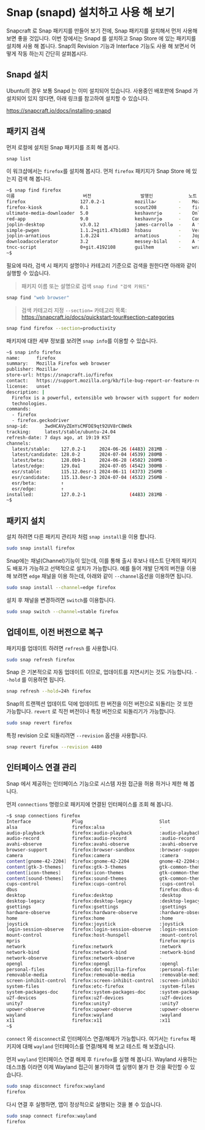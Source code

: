 # Snap (snapd) 설치하고 사용 해 보기

Snapcraft 로 Snap 패키지를 만들어 보기 전에, Snap 패키지를 설치해서 먼저 사용해 보면 좋을 것입니다. 이번 장에서는 Snapd 를 설치하고 Snap Store 에 있는 패키지를 설치해 사용 해 봅니다. Snap의 Revision 기능과 Interface 기능도 사용 해 보면서 어떻게 작동 하는지 간단히 살펴봅시다.

## Snapd 설치
Ubuntu의 경우 보통 Snapd 는 이미 설치되어 있습니다. 사용중인 배포판에 Snapd 가 설치되어 있지 않다면, 아래 링크를 참고하여 설치할 수 있습니다.

https://snapcraft.io/docs/installing-snapd

## 패키지 검색

먼저 로컬에 설치된 Snap 패키지를 조회 해 봅시다.

```bash
snap list
```

이 워크샵에서는 `firefox`를 설치해 봅시다. 먼저 `firefox` 패키지가 Snap Store 에 있는지 검색 해 봅니다.
```bash
~$ snap find firefox
이름                         버전                  발행인             노트   요약
firefox                    127.0.2-1           mozilla✓        -    Mozilla Firefox web browser
firefox-kiosk              0.1                 scout208        -    firefox example kiosk
ultimate-media-downloader  5.0                 keshavnrj✪      -    Online video & audio downloader for Linux, 1450+ websites support
red-app                    9.0                 keshavnrj✪      -    Complete Youtube Desktop Applications
joplin-desktop             v3.0.12             james-carroll✪  -    A free, private note taking and to-do app!
simple-pwgen               1.1.2+git1.47b1d83  hsbasu          -    Very simple Python3-based GUI application to generate secure and random passwords.
joplin-arnatious           1.0.224             arnatious       -    Joplin is a free, open source note taking and to-do application.
downloadaccelerator        3.2                 messey-bilal    -    A free tool to download files.
tncc-script                0+git.4192108       guilhem         -    wrapper for openconnect and pulse
~$ 
```

필요에 따라, 검색 시 패키지 설명이나 카테고리 기준으로 검색을 원한다면 아래와 같이 실행할 수 있습니다.

> 패키지 이름 또는 설명으로 검색 `snap find "검색 키워드"`
```bash
snap find "web browser"
```

> 검색 카테고리 지정 `--section=`
> 카테고리 목록: https://snapcraft.io/docs/quickstart-tour#section-categories
```bash
snap find firefox --section=productivity
```

패키지에 대한 세부 정보를 보려면 `snap info`를 이용할 수 있습니다.

```bash
~$ snap info firefox
name:      firefox
summary:   Mozilla Firefox web browser
publisher: Mozilla✓
store-url: https://snapcraft.io/firefox
contact:   https://support.mozilla.org/kb/file-bug-report-or-feature-request-mozilla
license:   unset
description: |
  Firefox is a powerful, extensible web browser with support for modern web application
  technologies.
commands:
  - firefox
  - firefox.geckodriver
snap-id:      3wdHCAVyZEmYsCMFDE9qt92UV8rC8Wdk
tracking:     latest/stable/ubuntu-24.04
refresh-date: 7 days ago, at 19:19 KST
channels:
  latest/stable:    127.0.2-1     2024-06-26 (4483) 281MB -
  latest/candidate: 128.0-2       2024-07-04 (4539) 280MB -
  latest/beta:      128.0b9-1     2024-06-28 (4502) 280MB -
  latest/edge:      129.0a1       2024-07-05 (4542) 300MB -
  esr/stable:       115.12.0esr-1 2024-06-11 (4373) 256MB -
  esr/candidate:    115.13.0esr-3 2024-07-04 (4532) 256MB -
  esr/beta:         ↑                                     
  esr/edge:         ↑                                     
installed:          127.0.2-1                (4483) 281MB -
~$ 
```

## 패키지 설치

설치 하려면 다른 패키지 관리자 처럼 `snap install`을 이용 합니다.

```bash
sudo snap install firefox
```

Snap에는 채널(Channel)기능이 있는데, 이를 통해 출시 후보나 테스트 단계의 패키지도 배포가 가능하고 선택적으로 설치가 가능합니다.
예를 들어 개발 단계의 버전을 이용 해 보려면 `edge` 채널을 이용 하는데, 아래와 같이 `--channel`옵션을 이용하면 됩니다.
```bash
sudo snap install --channel=edge firefox
```

설치 후 채널을 변경하려면 `switch`를 이용합니다.
```bash
sudo snap switch --channel=stable firefox
```

## 업데이트, 이전 버전으로 복구

패키지를 업데이트 하려면 `refresh` 를 사용합니다.
```bash
sudo snap refresh firefox
```

Snap 은 기본적으로 자동 업데이트 이므로, 업데이트를 지연시키는 것도 가능합니다. `--hold` 를 이용하면 됩니다.
```bash
snap refresh --hold=24h firefox
```

Snap의 트랜젝션 업데이트 덕에 업데이트 한 버전을 이전 버전으로 되돌리는 것 또한 가능합니다. `revert` 로 직전 버전이나 특정 버전으로 되돌리기가 가능합니다.
```bash
sudo snap revert firefox
```

특정 revision 으로 되돌리려면 `--revision` 옵션을 사용합니다.
```bash
snap revert firefox --revision 4480
```

## 인터페이스 연결 관리
Snap 에서 제공하는 인터페이스 기능으로 시스템 자원 접근을 허용 하거나 제한 해 봅니다.

먼저 `connections` 명령으로 패키지에 연결된 인터페이스를 조회 해 봅니다.
```bash
~$ snap connections firefox
Interface               Plug                            Slot                            Notes
alsa                    firefox:alsa                    -                               -
audio-playback          firefox:audio-playback          :audio-playback                 -
audio-record            firefox:audio-record            :audio-record                   -
avahi-observe           firefox:avahi-observe           :avahi-observe                  -
browser-support         firefox:browser-sandbox         :browser-support                -
camera                  firefox:camera                  :camera                         -
content[gnome-42-2204]  firefox:gnome-42-2204           gnome-42-2204:gnome-42-2204     -
content[gtk-3-themes]   firefox:gtk-3-themes            gtk-common-themes:gtk-3-themes  -
content[icon-themes]    firefox:icon-themes             gtk-common-themes:icon-themes   -
content[sound-themes]   firefox:sound-themes            gtk-common-themes:sound-themes  -
cups-control            firefox:cups-control            :cups-control                   -
dbus                    -                               firefox:dbus-daemon             -
desktop                 firefox:desktop                 :desktop                        -
desktop-legacy          firefox:desktop-legacy          :desktop-legacy                 -
gsettings               firefox:gsettings               :gsettings                      -
hardware-observe        firefox:hardware-observe        :hardware-observe               -
home                    firefox:home                    :home                           -
joystick                firefox:joystick                :joystick                       -
login-session-observe   firefox:login-session-observe   :login-session-observe          -
mount-control           firefox:host-hunspell           :mount-control                  -
mpris                   -                               firefox:mpris                   -
network                 firefox:network                 :network                        -
network-bind            firefox:network-bind            :network-bind                   -
network-observe         firefox:network-observe         -                               -
opengl                  firefox:opengl                  :opengl                         -
personal-files          firefox:dot-mozilla-firefox     :personal-files                 -
removable-media         firefox:removable-media         :removable-media                -
screen-inhibit-control  firefox:screen-inhibit-control  :screen-inhibit-control         -
system-files            firefox:etc-firefox             :system-files                   -
system-packages-doc     firefox:system-packages-doc     :system-packages-doc            -
u2f-devices             firefox:u2f-devices             :u2f-devices                    -
unity7                  firefox:unity7                  :unity7                         -
upower-observe          firefox:upower-observe          :upower-observe                 -
wayland                 firefox:wayland                 :wayland                        -
x11                     firefox:x11                     :x11                            -
~$ 
```

`connect` 와 `disconnect`로 인터페이스 연결/해제가 가능합니다. 여기서는 `firefox` 패키지에 대해 `wayland` 인터페이스를 연결/해제 해 보고 테스트 해 보겠습니다.

먼저 `wayland` 인터페이스 연결 해제 후 `firefox`를 실행 해 봅니다. Wayland 사용하는 데스크톱 이라면 이제 Wayland 접근이 불가하여 앱 실행이 불가 한 것을 확인할 수 있습니다.
```bash
sudo snap disconnect firefox:wayland
firefox
```

다시 연결 후 실행하면, 앱이 정상적으로 실행되는 것을 볼 수 있습니다.
```bash
sudo snap connect firefox:wayland
firefox
```